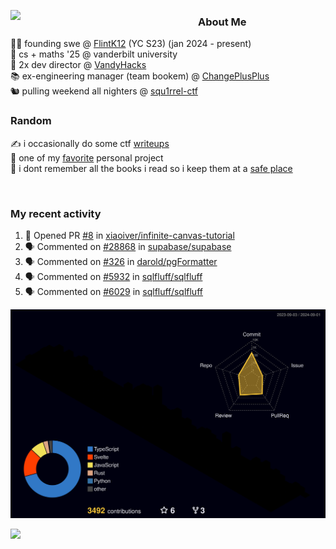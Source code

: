 <!-- 
Hey what are you doing here? 
I admire your curiosity tho
Shoot me an email (zinean00 at gmail dot com)
Let's connect! 
-->

<p float="left">
  <img src='https://imgur.com/nGM66Ev.png' width='300' align="left">
  <p>
    
  <h3>About Me</h3>
  👨‍💻 founding swe @ <a href="https://www.flintk12.com">FlintK12</a> (YC S23) (jan 2024 - present) <br>
  🏫 cs + maths '25 @ vanderbilt university <br>
  🌊 2x dev director @ <a href="https://github.com/vandyhacks">VandyHacks</a> <br>
  📚 ex-engineering manager (team bookem) @ <a href="https://github.com/changeplusplusvandy">ChangePlusPlus<a> <br>
  🐿 pulling weekend all nighters @ <a href="https://github.com/squ1rrel-ctf">squ1rrel-ctf</a> <br>
  
  <h3>Random</h3>
  ✍️ i occasionally do some ctf <a href="https://squ1rrel.dev/author/zineanteoh">writeups</a> <br>
  📱 one of my <a href="https://github.com/zineanteoh/vinkybox-app">favorite</a> personal project<br>
  📖 i dont remember all the books i read so i keep them at a <a href="https://www.goodreads.com/user/show/80901669-zi">safe place</a>
  </p>
  
</p>

<br>
<!-- <i>generated by <a href="https://labs.openai.com/s/0hW1r6PFYo3Zh0a7UoxK2AMp" target="_blank">dall-e 2</a></i> -->

<h3>My recent activity</h3>

<!--START_SECTION:activity-->
1. 💪 Opened PR [#8](https://github.com/xiaoiver/infinite-canvas-tutorial/pull/8) in [xiaoiver/infinite-canvas-tutorial](https://github.com/xiaoiver/infinite-canvas-tutorial)
2. 🗣 Commented on [#28868](https://github.com/supabase/supabase/issues/28868#issuecomment-2314111843) in [supabase/supabase](https://github.com/supabase/supabase)
3. 🗣 Commented on [#326](https://github.com/darold/pgFormatter/issues/326#issuecomment-2272769689) in [darold/pgFormatter](https://github.com/darold/pgFormatter)
4. 🗣 Commented on [#5932](https://github.com/sqlfluff/sqlfluff/issues/5932#issuecomment-2272658321) in [sqlfluff/sqlfluff](https://github.com/sqlfluff/sqlfluff)
5. 🗣 Commented on [#6029](https://github.com/sqlfluff/sqlfluff/issues/6029#issuecomment-2272094070) in [sqlfluff/sqlfluff](https://github.com/sqlfluff/sqlfluff)
<!--END_SECTION:activity-->

![](./profile-3d-contrib/profile-night-rainbow.svg)

![](https://hit.yhype.me/github/profile?user_id=58854510)
